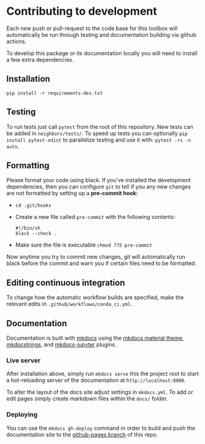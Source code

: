 # Contributing to development

Each new push or pull-request to the code base for this toolbox will automatically be run through testing and documentation building via github actions.

To develop this package or its documentation locally you will need to install a few extra dependencies.

## Installation

`pip install -r requirements-dev.txt`

## Testing

To run tests just call `pytest` from the root of this repository. New tests can be added in `neighbors/tests/`. To speed up tests you can optionally `pip install pytest-xdist` to parallelize testing and use it with: `pytest -rs -n auto`.

## Formatting

Please format your code using black. If you've installed the development dependencies, then you can configure `git` to tell if you any new changes are not formatted by setting up a **pre-commit hook:**  

- `cd .git/hooks`
- Create a new file called `pre-commit` with the following contents:

     ```
     #!/bin/sh
     black --check .
     ```
- Make sure the file is executable `chmod 775 pre-commit`

Now anytime you try to commit new changes, git will automatically run black before the commit and warn you if certain files need to be formatted.


## Editing continuous integration

To change how the automatic workflow builds are specified, make the relevant edits in `.github/workflows/conda_ci.yml`.

## Documentation

Documentation is built with [mkdocs](https://www.mkdocs.org/) using the [mkdocs material theme](https://squidfunk.github.io/mkdocs-material/), [mkdocstrings](https://pawamoy.github.io/mkdocstrings/), and [mkdocs-jupyter](https://github.com/danielfrg/mkdocs-jupyter) plugins. 


### Live server

After installation above, simply run `mkdocs serve` this the project root to start a hot-reloading server of the documentation at `http://localhost:8000`.  

To alter the layout of the docs site adjust settings in `mkdocs.yml`. To add or edit pages simply create markdown files within the `docs/` folder.

### Deploying

You can use the `mkdocs gh-deploy` command in order to build and push the documentation site to the [github-pages branch](https://github.com/cosanlab/neighbors/tree/gh-pages) of this repo.

